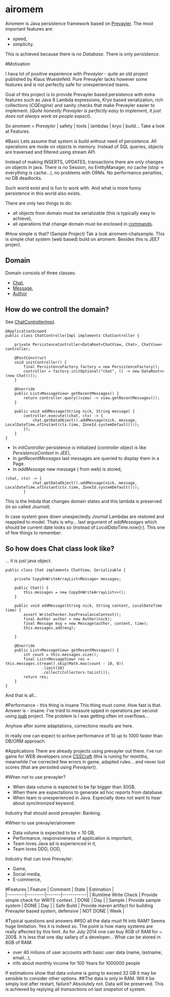 airomem
=======

Airomem is Java persistence framework based on [Prevayler](http://prevayler.org/).
The most important features are:
- speed,
- simplicity.

This is achieved because there is no _Database_. There is only _persistence_.

#Motivation

I hava lot of positive experience with _Prevayler_ - quite an old project published by Klaus Wuestefeld.
Pure Prevayler lacks however some features and is not perfectly safe for unexperienced teams.

Goal of this project is to provide Prevayler based persistence with extra features such as Java 8 Lambda expressions,
_Kryo_ based serialization, rich collections (_CQEngine_) and sanity checks that make Prevayler easier to implement.
(_Quite honestly Prevayler is perfectly easy to implement, it just does not always work as people expect_).

So airomem =  _Prevayler_ | safety | tools | lambdas | kryo | build...
Take a look at Features.

#Basic
Lets assume that system is build without need of persistence. All operations are mode on objects in memory. 
Instead of SQL queries, objects are traversed and filtered using stream API.

Instead of making INSERTS, UPDATES, transactions there are only changes on objects in java.
There is no Session, no EntityManager, no cache (stop -> everything is cache...), no problems with ORMs.
No performance penalties, no DB deadlocks. 

Such world exist and is fun to work with. And what is more funny persistence in this world also exists.

There are only two things to do:
 - all objects from domain must be serializable (this is typically easy  to achieve),
 - all operations that change domain must be enclosed in [commands](http://en.wikipedia.org/wiki/Command_pattern). 
 
 
#How simple is that? (Sample Project)
Tak a look airomem-chatsample. This is simple chat system (web based) build on airomem. Besides this is JEE7 project.
## Domain
Domain consists of three classes:
- [Chat](https://github.com/jarekratajski/airomem/blob/master/airomem-chatsample/airomem-chatsample-data/src/main/java/pl/setblack/airomem/chatsample/data/Chat.java), 
- [Message](https://github.com/jarekratajski/airomem/blob/master/airomem-chatsample/airomem-chatsample-data/src/main/java/pl/setblack/airomem/chatsample/data/Message.java), 
- [Author](https://github.com/jarekratajski/airomem/blob/master/airomem-chatsample/airomem-chatsample-data/src/main/java/pl/setblack/airomem/chatsample/data/Chat.java)


## How do we controll the domain?
See [ChatControllerImpl](https://github.com/jarekratajski/airomem/blob/master/airomem-chatsample/airomem-chatsample-data/src/main/java/pl/setblack/airomem/chatsample/execute/ChatControllerImpl.java).

```
@ApplicationScoped
public class ChatControllerImpl implements ChatController {

    private PersistenceController<DataRoot<ChatView, Chat>, ChatView> controller;

    @PostConstruct
    void initController() {
        final PersistenceFactory factory = new PersistenceFactory();
        controller = factory.initOptional("chat", () -> new DataRoot<>(new Chat()));
    }

    @Override
    public List<MessageView> getRecentMessages() {
        return controller.query((view) -> view.getRecentMessages());
    }

    public void addMessage(String nick, String message) {
        controller.execute((chat, ctx) -> {
            chat.getDataObject().addMessage(nick, message, LocalDateTime.ofInstant(ctx.time, ZoneId.systemDefault()));
        });
    }
}
```
* In *initController* persistence is initialized (_controller_ object is like _PersistenceContext_ in JEE),
* In *getRecentMessages* last messages are queried to display them in a Page.
* In *addMessage*  new message ( from web) is stored,
```
(chat, ctx) -> {
            chat.getDataObject().addMessage(nick, message, LocalDateTime.ofInstant(ctx.time, ZoneId.systemDefault()));
        }
```
This is the lmbda that changes domain states and this lambda is preserved (in so called _Journal_).

In case system goes down unexpectedly  _Journal_ Lambdas are restored and reapplied to model. Thats is why... last argument of *addMessages* which should be current date
looks so (instead of *LocalDateTime.now()*;). This one of few things to remember.


## So how does Chat class look like?
... it is just java object.
```
public class Chat implements ChatView, Serializable {

    private CopyOnWriteArrayList<Message> messages;

    public Chat() {
        this.messages = new CopyOnWriteArrayList<>();
    }

    public void addMessage(String nick, String content, LocalDateTime time) {
        assert WriteChecker.hasPrevalanceContext();
        final Author author = new Author(nick);
        final Message msg = new Message(author, content, time);
        this.messages.add(msg);

    }

    @Override
    public List<MessageView> getRecentMessages() {
        int count = this.messages.size();
        final List<MessageView> res = this.messages.stream().skip(Math.max(count - 10, 0))
                .limit(10)
                .collect(Collectors.toList());
        return res;
    }
}
```




And that is all...

#Performance - this thing is insane
This thing must come. How fast is that. Answer is - insane.
I've tried to measure spped in operations per second using [jpab](http://www.jpab.org/) project.
The problem is I was getting often int overflows... 

Anyhow after some adaptations, corrections results are here.

In really one can expect to achive performance of 10 up to 1000 faster than DB/ORM approach.

#Applications
There are already projects using prevayler  out there.
I've run game for WEB developers once [CSSCraft](http://csscraft.setblack.pl) (this is runing for montths, meanwhile I've corrected few errors in game, adapted rules...
and never lost scores (that are persisted using _Prevayler_)).

#When not to use prevayler?
- When data volume is expected to be far bigger than 30GB.
- When there are expectations to generate ad hoc reports from database.
- When team is unexperienced in Java. Especially does not want to hear about _synchronized_ keyword.

Industry that should avoid prevayler: Banking.

#When to use prevayler/airomem
- Data volume is expected to be < 10 GB,
- Performance, responsiveness of application is important,
- Team loves Java ad is experienced in it,
- Team loves DDD, OOD,
 
Industry that can love Prevayler:
- Game,
- Social media,
- E-commerce,



#Features
| Feature | Comment | State | Estimation |  
|---------|---------|-------|------------|
| Rumtime Write Check | Provide simple check for WRITE context. | DONE | Day | 
| Sample | Provide sample system | DONE | Day |
| Safe Build | Provide maven artifact for building Prevayler based system, defensive | NOT DONE | Week | 




#Typical questions and answers
##SO all the data must fit into RAM? Seems huge limitation.
Yes it is indeed so. The point is how  many systems are really affected by this limit.
As for July 2014 one can buy 8GB of RAM for ~ 200$. It is less that one day sallary of a developer...
What can be stored in 8GB of RAM:
 - over 40 milions of user accounts with basic user data (name, lastname, email...),
 - info about monthly income for 100 Years for 1000000 people
 
If estimations show that data volume is going to exceed 32 GB it may be sensible to consider other options.
##The data is only in RAM. Will it be simply lost after restart, failure?
Absolutely not. Data will be preserved. This is achieved by replying all _transactions_ on last _snapshot_ of system. 




